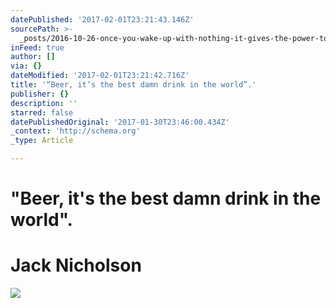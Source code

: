 ```yaml
---
datePublished: '2017-02-01T23:21:43.146Z'
sourcePath: >-
  _posts/2016-10-26-once-you-wake-up-with-nothing-it-gives-the-power-to-take-o.md
inFeed: true
author: []
via: {}
dateModified: '2017-02-01T23:21:42.716Z'
title: '“Beer, it’s the best damn drink in the world”.'
publisher: {}
description: ''
starred: false
datePublishedOriginal: '2017-01-30T23:46:00.434Z'
_context: 'http://schema.org'
_type: Article

---
```

# "Beer, it's the best damn drink in the world".

# Jack Nicholson
![](https://the-grid-user-content.s3-us-west-2.amazonaws.com/280bb8ae-05b1-4cdc-97e6-1f560678c089.jpg)